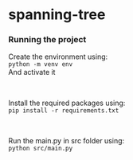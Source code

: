 # spanning-tree

### Running the project
Create the environment using: <br>
`python -m venv env` <br>
And activate it <br>

<br>

Install the required packages using: <br>
`pip install -r requirements.txt`

<br>

Run the main.py in src folder using: <br>
`python src/main.py`
